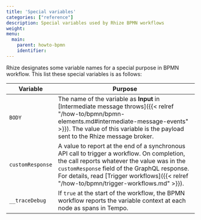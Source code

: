 ```yaml
---
title: 'Special variables'
categories: ["reference"]
description: Special variables used by Rhize BPMN workflows
weight:
menu:
  main:
    parent: howto-bpmn
    identifier:
---
```


Rhize designates some variable names for a special purpose in BPMN workflow.
This list these special variables is as follows:

| Variable         | Purpose                                                                                                                                                                                                                                                                                |
|------------------|----------------------------------------------------------------------------------------------------------------------------------------------------------------------------------------------------------------------------------------------------------------------------------------|
| `BODY`           | The name of the variable as **Input** in [Intermediate message throws]({{< relref "/how-to/bpmn/bpmn-elements.md#intermediate-message-events" >}}). The value of this variable is the payload sent to the Rhize message broker.                                                        |
| `customResponse` | A value to report at the end of a synchronous API call to trigger a workflow. On completion, the call reports whatever the value was in the `customResponse` field of the GraphQL response. For details, read [Trigger workflows]({{< relref "/how-to/bpmn/trigger-workflows.md" >}}). |
| `__traceDebug`   | If `true` at the start of the workflow, the BPMN workflow reports the variable context at each node as spans in Tempo.                                                                                                                                                                 |
